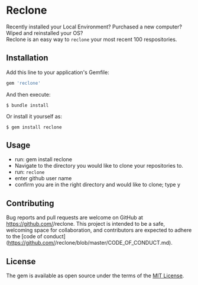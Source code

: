 # Reclone

Recently installed your Local Environment? Purchased a new computer? Wiped and reinstalled your OS? <br>
Reclone is an easy way to `reclone` your most recent 100 respositories. 

## Installation

Add this line to your application's Gemfile:

```ruby
gem 'reclone'
```

And then execute:

    $ bundle install

Or install it yourself as:

    $ gem install reclone

## Usage

  - run: gem install reclone <br>
  - Navigate to the directory you would like to clone your repositories to. <br>
  - run: `reclone`
  - enter github user name
  - confirm you are in the right directory and would like to clone; type y

## Contributing

Bug reports and pull requests are welcome on GitHub at https://github.com/<github username>/reclone. This project is intended to be a safe, welcoming space for collaboration, and contributors are expected to adhere to the [code of conduct](https://github.com/<github username>/reclone/blob/master/CODE_OF_CONDUCT.md).


## License

The gem is available as open source under the terms of the [MIT License](https://opensource.org/licenses/MIT).
